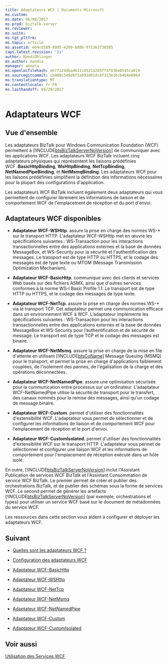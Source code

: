 ```yaml
---
title: Adaptateurs WCF | Documents Microsoft
ms.custom: 
ms.date: 06/08/2017
ms.prod: biztalk-server
ms.reviewer: 
ms.suite: 
ms.tgt_pltfrm: 
ms.topic: article
ms.assetid: e64cd189-8805-4209-bd06-971363f38585
caps.latest.revision: "11"
author: MandiOhlinger
ms.author: mandia
manager: anneta
ms.openlocfilehash: eb77124dbad631cd521a285ff4f036e0545ca819
ms.sourcegitcommit: cb908c540d8f1a692d01dc8f313e16cb4b4e696d
ms.translationtype: MT
ms.contentlocale: fr-FR
ms.lasthandoff: 09/20/2017
---
```

# <a name="wcf-adapters"></a>Adaptateurs WCF

## <a name="overview"></a>Vue d'ensemble
Les adaptateurs BizTalk pour Windows Communication Foundation (WCF) permettent à [!INCLUDE[btsBizTalkServerNoVersion](../includes/btsbiztalkservernoversion-md.md)] de communiquer avec les applications WCF. Les adaptateurs WCF BizTalk incluent cinq adaptateurs physiques qui représentent les liaisons prédéfinies WCF :**BasicHttpBinding**, **WsHttpBinding**, **NetTcpBinding**,  **NetNamedPipeBinding**, et **NetMsmqBinding**. Les adaptateurs WCF pour les liaisons prédéfinies simplifient la définition des informations nécessaires pour la plupart des configurations d'application.  
  
 Les adaptateurs WCF BizTalk incluent également deux adaptateurs qui vous permettent de configurer librement les informations de liaison et de comportement WCF de l'emplacement de réception et du port d'envoi.  

## <a name="available-wcf-adapters"></a>Adaptateurs WCF disponibles
    
-   **Adaptateur WCF-WSHttp**. assure la prise en charge des normes WS-* sur le transport HTTP. L'adaptateur WCF-WSHttp met en œuvre les spécifications suivantes : WS-Transaction pour les interactions transactionnelles entre des applications externes et la base de données MessageBox, et WS-Security pour la sécurité et l'authentification des messages. Le transport est de type HTTP ou HTTPS, et le codage des messages est de type texte ou MTOM (Message Transmission Optimization Mechanism).  
  
-   **Adaptateur WCF-BasicHttp**. communique avec des clients et services Web basés sur des fichiers ASMX, ainsi que d'autres services conformes à la norme WS-I Basic Profile 1.1. Le transport est de type HTTP ou HTTPS, et le codage des messages de type texte.  
  
-   **Adaptateur WCF-NetTcp**. assure la prise en charge des normes WS-* via le transport TCP. Cet adaptateur permet une communication efficace dans un environnement WCF à WCF. L’adaptateur implémente les spécifications suivantes : WS-Transaction pour les interactions transactionnelles entre des applications externes et la base de données MessageBox et WS-Security pour l’authentification et de sécurité de message. Le transport est de type TCP et le codage des messages est binaire.  
  
-   **Adaptateur WCF-NetMsmq**. assure la prise en charge de la mise en file d'attente en utilisant [!INCLUDE[btsCoName](../includes/btsconame-md.md)] Message Queuing (MSMQ) pour le transport, et permet la prise en charge d'applications faiblement couplées, de l'isolement des pannes, de l'égalisation de la charge et des opérations déconnectées.  
  
-   **Adaptateur WCF-NetNamedPipe**. assure une optimisation sécurisée pour la communication entre processus sur un ordinateur. L'adaptateur WCF-NetNamedPipe utilise la sécurité de transport pour le transfert, des canaux nommés pour la remise des messages, ainsi qu'un codage de message binaire.  
  
-   **Adaptateur WCF-Custom**. permet d'utiliser des fonctionnalités d'extensibilité WCF. L'adaptateur vous permet de sélectionner et de configurer les informations de liaison et de comportement WCF pour l'emplacement de réception et le port d'envoi.  
  
-   **Adaptateur WCF-CustomIsolated**. permet d'utiliser des fonctionnalités d'extensibilité WCF sur le transport HTTP. L'adaptateur vous permet de sélectionner et configurer une liaison WCF et les informations de comportement pour l'emplacement de réception exécuté dans un hôte isolé.  
  
 En outre, [!INCLUDE[btsBizTalkServerNoVersion](../includes/btsbiztalkservernoversion-md.md)] inclut l'Assistant Publication de services WCF BizTalk et l'Assistant Consommation de service WCF BizTalk. Le premier permet de créer et publier des orchestrations BizTalk, et de publier des schémas sous la forme de services WCF. Le second permet de générer les artefacts [!INCLUDE[btsBizTalkServerNoVersion](../includes/btsbiztalkservernoversion-md.md)] (par exemple, orchestrations et types) pour utiliser un service WCF basé sur le document de métadonnées du service WCF.  
  
 Les ressources dans cette section vous aident à configurer et déployer les adaptateurs WCF.  
  
## <a name="next"></a>Suivant 
  
-   [Quelles sont les adaptateurs WCF ?](../core/what-are-the-wcf-adapters.md)  
  
-   [Configuration des adaptateurs WCF](../core/configuring-the-wcf-adapters.md)  
  
-   [Adaptateur WCF-BasicHttp](../core/wcf-basichttp-adapter.md)  
  
-   [Adaptateur WCF-WSHttp](../core/wcf-wshttp-adapter.md)  
  
-   [Adaptateur WCF-NetTcp](../core/wcf-nettcp-adapter.md)  
  
-   [Adaptateur WCF-NetMsmq](../core/wcf-netmsmq-adapter.md)  
  
-   [Adaptateur WCF-NetNamedPipe](../core/wcf-netnamedpipe-adapter.md)  
  
-   [Adaptateur WCF-Custom](../core/wcf-custom-adapter.md)  
  
-   [Adaptateur WCF-CustomIsolated](../core/wcf-customisolated-adapter.md)  
  
## <a name="see-also"></a>Voir aussi  
 [Utilisation des Services WCF](../core/using-wcf-services.md)   